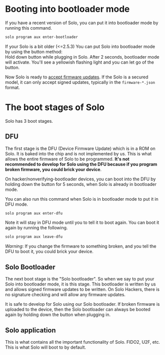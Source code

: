 # Booting into bootloader mode

If you have a recent version of Solo, you can put it into bootloader mode by running this command.

```bash
solo program aux enter-bootloader
```

If your Solo is a bit older (<=2.5.3) You can put Solo into bootloader mode by using the button method:  
Hold down button while plugging in Solo.  After 2 seconds, bootloader mode will activate.
You'll see a yellowish flashing light and you can let go of the button.

Now Solo is ready to [accept firmware updates](/solo/signed-updates).  If the Solo is a secured model, it can only accept signed updates, typically in the `firmware-*.json` format.

# The boot stages of Solo

Solo has 3 boot stages.

## DFU

The first stage is the DFU (Device Firmware Update) which is in a ROM on Solo.  It is baked into the chip and is not implemented by us.
This is what allows the entire firmware of Solo to be programmed.  **It's not recommended to develop for Solo using the DFU because 
if you program broken firmware, you could brick your device**.

On hacker/nonverifying-bootloader devices, you can boot into the DFU by holding down the button for 5 seconds, 
when Solo is already in bootloader mode.

You can also run this command when Solo is in bootloader mode to put it in DFU mode.

```bash
solo program aux enter-dfu
```

Note it will stay in DFU mode until you to tell it to boot again.  You can boot it again by running the following.

```bash
solo program aux leave-dfu
```

*Warning*: If you change the firmware to something broken, and you tell the DFU to boot it, you could brick your device.

## Solo Bootloader

The next boot stage is the "Solo bootloader".  So when we say to put your Solo into bootloader mode, it is this stage.
This bootloader is written by us and allows signed firmware updates to be written.  On Solo Hackers, there is no signature checking
and will allow any firmware updates.

It is safe to develop for Solo using our Solo bootloader.  If broken firmware is uploaded to the device, then the Solo
bootloader can always be booted again by holding down the button when plugging in.

## Solo application

This is what contains all the important functionality of Solo.  FIDO2, U2F, etc.  This is what Solo will boot to by default.
